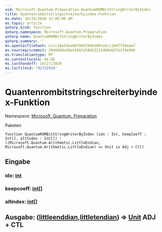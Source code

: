 ```yaml
---
uid: Microsoft.Quantum.Preparation.QuantumROMBitStringWriterByIndex
title: Quantenrombitstringschreiterbyindex-Funktion
ms.date: 10/26/2020 12:00:00 AM
ms.topic: article
qsharp.kind: function
qsharp.namespace: Microsoft.Quantum.Preparation
qsharp.name: QuantumROMBitStringWriterByIndex
qsharp.summary: ''
ms.openlocfilehash: cccc18a14aa6870dd29de5001a5cc184ff28eaaf
ms.sourcegitcommit: 29e0d88a30e4166fa580132124b0eb57e1f0e986
ms.translationtype: MT
ms.contentlocale: de-DE
ms.lasthandoff: 10/27/2020
ms.locfileid: "92722934"
---
```

# <a name="quantumrombitstringwriterbyindex-function"></a>Quantenrombitstringschreiterbyindex-Funktion

Namespace: [Microsoft. Quantum. Preparation](xref:Microsoft.Quantum.Preparation)

Paketen [](https://nuget.org/packages/)




```qsharp
function QuantumROMBitStringWriterByIndex (idx : Int, keepCoeff : Int[], altIndex : Int[]) : ((Microsoft.Quantum.Arithmetic.LittleEndian, Microsoft.Quantum.Arithmetic.LittleEndian) => Unit is Adj + Ctl)
```


## <a name="input"></a>Eingabe

### <a name="idx--int"></a>idx: [int](xref:microsoft.quantum.lang-ref.int)




### <a name="keepcoeff--int"></a>keepcoeff: [int](xref:microsoft.quantum.lang-ref.int)[]




### <a name="altindex--int"></a>altindex: [int](xref:microsoft.quantum.lang-ref.int)[]





## <a name="output--littleendianlittleendian--unit-adj--ctl"></a>Ausgabe: ([littleenddian](xref:Microsoft.Quantum.Arithmetic.LittleEndian),[littletendian](xref:Microsoft.Quantum.Arithmetic.LittleEndian)) => [Unit](xref:microsoft.quantum.lang-ref.unit) ADJ + CTL


